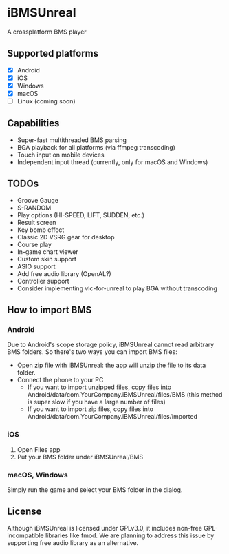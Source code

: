 # iBMSUnreal

A crossplatform BMS player

## Supported platforms

- [x] Android
- [x] iOS
- [x] Windows
- [x] macOS
- [ ] Linux (coming soon)

## Capabilities
- Super-fast multithreaded BMS parsing
- BGA playback for all platforms (via ffmpeg transcoding)
- Touch input on mobile devices
- Independent input thread (currently, only for macOS and Windows)

## TODOs
- Groove Gauge
- S-RANDOM
- Play options (HI-SPEED, LIFT, SUDDEN, etc.)
- Result screen 
- Key bomb effect
- Classic 2D VSRG gear for desktop
- Course play
- In-game chart viewer
- Custom skin support
- ASIO support
- Add free audio library (OpenAL?)
- Controller support
- Consider implementing vlc-for-unreal to play BGA without transcoding

## How to import BMS

### Android

Due to Android's scope storage policy, iBMSUnreal cannot read arbitrary BMS folders. So there's two ways you can import BMS files:
- Open zip file with iBMSUnreal: the app will unzip the file to its data folder.
- Connect the phone to your PC
  - If you want to import unzipped files, copy files into Android/data/com.YourCompany.iBMSUnreal/files/BMS (this method is super slow if you have a large number of files)
  - If you want to import zip files, copy files into Android/data/com.YourCompany.iBMSUnreal/files/imported

### iOS
1. Open Files app
2. Put your BMS folder under iBMSUnreal/BMS

### macOS, Windows

Simply run the game and select your BMS folder in the dialog.

## License 

Although iBMSUnreal is licensed under GPLv3.0, it includes non-free GPL-incompatible libraries like fmod. We are planning to address this issue by supporting free audio library as an alternative.
